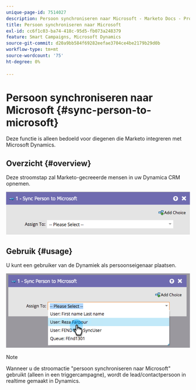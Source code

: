 ```yaml
---
unique-page-id: 7514027
description: Persoon synchroniseren naar Microsoft - Marketo Docs - Productdocumentatie
title: Persoon synchroniseren naar Microsoft
exl-id: cc6f1c03-ba74-418c-95d5-fb073a248379
feature: Smart Campaigns, Microsoft Dynamics
source-git-commit: d20a9bb584f69282eefae3704ce4be2179b29d0b
workflow-type: tm+mt
source-wordcount: '75'
ht-degree: 0%

---
```


# Persoon synchroniseren naar Microsoft {#sync-person-to-microsoft}

Deze functie is alleen bedoeld voor diegenen die Marketo integreren met Microsoft Dynamics.

## Overzicht {#overview}

Deze stroomstap zal Marketo-gecreeerde mensen in uw Dynamica CRM opnemen.

![](assets/one.png)

## Gebruik {#usage}

U kunt een gebruiker van de Dynamiek als persoonseigenaar plaatsen.

![](assets/two.png)

>[!NOTE]
>
>Wanneer u de stroomactie &quot;persoon synchroniseren naar Microsoft&quot; gebruikt (alleen in een triggercampagne), wordt de lead/contactpersoon in realtime gemaakt in Dynamics.
